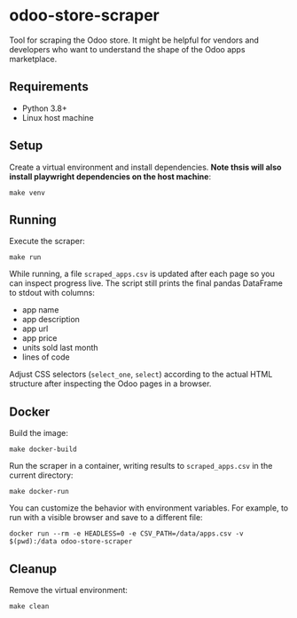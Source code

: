 # odoo-store-scraper

Tool for scraping the Odoo store. It might be helpful for vendors and developers who want to understand the shape of the Odoo apps marketplace.

## Requirements
- Python 3.8+
- Linux host machine

## Setup

Create a virtual environment and install dependencies.  **Note thsis will also install playwright dependencies on the host machine**:

```
make venv
```

## Running

Execute the scraper:

```
make run
```

While running, a file `scraped_apps.csv` is updated after each page so you can
inspect progress live. The script still prints the final pandas DataFrame to
stdout with columns:

- app name
- app description
- app url
- app price
- units sold last month
- lines of code

Adjust CSS selectors (`select_one`, `select`) according to the actual HTML structure after inspecting the Odoo pages in a browser.

## Docker

Build the image:

```
make docker-build
```

Run the scraper in a container, writing results to `scraped_apps.csv` in the current directory:

```
make docker-run
```

You can customize the behavior with environment variables. For example, to run with a visible browser and save to a different file:

```
docker run --rm -e HEADLESS=0 -e CSV_PATH=/data/apps.csv -v $(pwd):/data odoo-store-scraper
```

## Cleanup

Remove the virtual environment:

```
make clean
```

